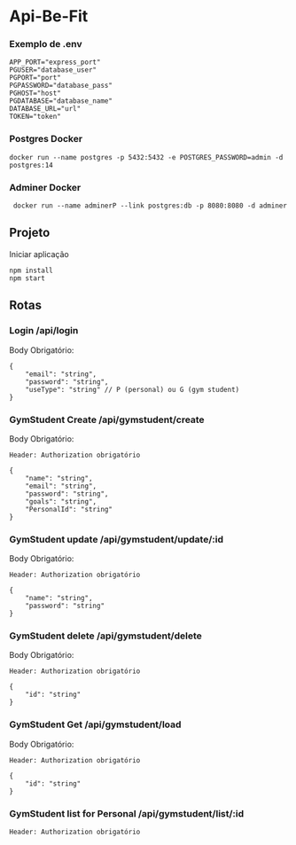 # Api-Be-Fit

<h3> Exemplo de .env </h3>

```
APP_PORT="express_port"
PGUSER="database_user"
PGPORT="port"
PGPASSWORD="database_pass"
PGHOST="host"
PGDATABASE="database_name"
DATABASE_URL="url"
TOKEN="token"
```

<h3> Postgres Docker </h3>

```
docker run --name postgres -p 5432:5432 -e POSTGRES_PASSWORD=admin -d postgres:14
```

<h3> Adminer Docker </h3>

```
 docker run --name adminerP --link postgres:db -p 8080:8080 -d adminer
```

<h2> Projeto </h3>
<p> Iniciar aplicação

```
npm install
npm start
```

<h2> Rotas </h3>

<h3> Login /api/login</h3>
<p> Body Obrigatório:

```
{
    "email": "string",
    "password": "string",
    "useType": "string" // P (personal) ou G (gym student)
}
```

<h3> GymStudent Create /api/gymstudent/create</h3>
<p> Body Obrigatório:

```
Header: Authorization obrigatório

{
    "name": "string",
    "email": "string",
    "password": "string",
    "goals": "string",
    "PersonalId": "string"
}
```

<h3> GymStudent update /api/gymstudent/update/:id</h3>
<p> Body Obrigatório:

```
Header: Authorization obrigatório

{
    "name": "string",
    "password": "string"
}
```

<h3> GymStudent delete /api/gymstudent/delete</h3>
<p> Body Obrigatório:

```
Header: Authorization obrigatório

{
    "id": "string"
}
```

<h3> GymStudent Get /api/gymstudent/load</h3>
<p> Body Obrigatório:

```
Header: Authorization obrigatório

{
    "id": "string"
}
```

<h3> GymStudent list for Personal /api/gymstudent/list/:id</h3>

```
Header: Authorization obrigatório

```
